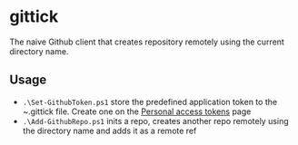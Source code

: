 # gittick

The naive Github client that creates repository remotely using the current directory name.

## Usage

- `.\Set-GithubToken.ps1` store the predefined application token to the ~\.gittick file. Create one on the [Personal access tokens](https://github.com/settings/applications) page
- `.\Add-GithubRepo.ps1` inits a repo, creates another repo remotely using the directory name and adds it as a remote ref

